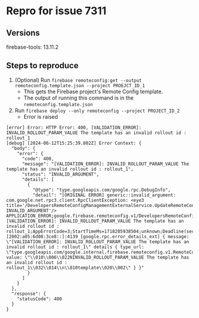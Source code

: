 # Repro for issue 7311

## Versions

firebase-tools: 13.11.2<br>

## Steps to reproduce

1. (Optional) Run `firebase remoteconfig:get --output remoteconfig.template.json --project PROEJCT_ID_1`
   - This gets the Firebase project's Remote Config template.
   - The output of running this command is in the `remoteconfig.template.json`
1. Run `firebase deploy --only remoteconfig --project PROJECT_ID_2`
   - Error is raised

```
[error] Error: HTTP Error: 400, [VALIDATION_ERROR]: INVALID_ROLLOUT_PARAM_VALUE The template has an invalid rollout id : rollout_1
[debug] [2024-06-12T15:25:39.802Z] Error Context: {
  "body": {
    "error": {
      "code": 400,
      "message": "[VALIDATION_ERROR]: INVALID_ROLLOUT_PARAM_VALUE The template has an invalid rollout id : rollout_1",
      "status": "INVALID_ARGUMENT",
      "details": [
        {
          "@type": "type.googleapis.com/google.rpc.DebugInfo",
          "detail": "[ORIGINAL ERROR] generic::invalid_argument: com.google.net.rpc3.client.RpcClientException: <eye3 title='/DevelopersRemoteConfigManagementExternalService.UpdateRemoteConfig, INVALID_ARGUMENT'/> APPLICATION_ERROR;google.firebase.remoteconfig.v1/DevelopersRemoteConfigManagementExternalService.UpdateRemoteConfig;com.google.developers.mobile.remoteconfig.common.RemoteConfigException: [VALIDATION_ERROR]: INVALID_ROLLOUT_PARAM_VALUE The template has an invalid rollout id : rollout_1;AppErrorCode=3;StartTimeMs=1718205938504;unknown;Deadline(sec)=10.0;ResFormat=uncompressed;ServerTimeSec=1.039015403;LogBytes=256;FailFast;EffSecLevel=none;ReqFormat=uncompressed;ReqID=a70dd45fd89b6b70;GlobalID=0;Server=[2002:a05:6d08:3ce8::]:4139 [google.rpc.error_details_ext] { message: \"[VALIDATION_ERROR]: INVALID_ROLLOUT_PARAM_VALUE The template has an invalid rollout id : rollout_1\" details { type_url: \"type.googleapis.com/google.internal.firebase.remoteconfig.v1.RemoteConfigErrorPayload\" value: \"\\010\\006\\022NINVALID_ROLLOUT_PARAM_VALUE The template has an invalid rollout id : rollout_1\\032\\014\\n\\010template\\020\\002\" } }"
        }
      ]
    }
  },
  "response": {
    "statusCode": 400
  }
}
```
